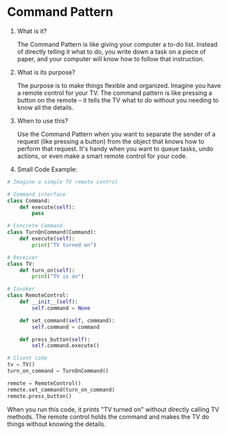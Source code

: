 # Command Pattern

1. What is it?

   The Command Pattern is like giving your computer a to-do list. Instead of directly telling it what to do, you write down a task on a piece of paper, and your computer will know how to follow that instruction.

2. What is its purpose?

   The purpose is to make things flexible and organized. Imagine you have a remote control for your TV. The command pattern is like pressing a button on the remote – it tells the TV what to do without you needing to know all the details.

3. When to use this?

   Use the Command Pattern when you want to separate the sender of a request (like pressing a button) from the object that knows how to perform that request. It's handy when you want to queue tasks, undo actions, or even make a smart remote control for your code.

4. Small Code Example:

```python
# Imagine a simple TV remote control

# Command interface
class Command:
    def execute(self):
        pass

# Concrete Command
class TurnOnCommand(Command):
    def execute(self):
        print("TV turned on")

# Receiver
class TV:
    def turn_on(self):
        print("TV is on")

# Invoker
class RemoteControl:
    def __init__(self):
        self.command = None

    def set_command(self, command):
        self.command = command

    def press_button(self):
        self.command.execute()

# Client code
tv = TV()
turn_on_command = TurnOnCommand()

remote = RemoteControl()
remote.set_command(turn_on_command)
remote.press_button()

```

When you run this code, it prints "TV turned on" without directly calling TV methods. The remote control holds the command and makes the TV do things without knowing the details.

